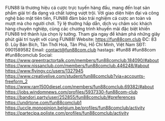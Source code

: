 FUN88 là thương hiệu cá cược trực tuyến hàng đầu, mang đến loạt sản phẩm giải trí đa dạng và chất lượng vượt trội. Với giao diện hiện đại và công nghệ bảo mật tiên tiến, FUN88 đảm bảo trải nghiệm cá cược an toàn và mượt mà cho người chơi. Tỷ lệ thưởng hấp dẫn, dịch vụ chăm sóc khách hàng chuyên nghiệp, cùng các chương trình khuyến mãi đặc biệt khiến FUN88 trở thành lựa chọn lý tưởng. Tham gia ngay để khám phá những giây phút giải trí tuyệt vời cùng FUN88!
Website: https://fun88com.club
ĐC: 83 Đ. Lũy Bán Bích, Tân Thới Hoà, Tân Phú, Hồ Chí Minh, Việt Nam
SĐT: 0901589582
Email: contact@fun88com.club
hastags: #fun88 #fun88com #fun88comclub
Social:
https://www.greentractortalk.com/members/fun88comclub.184090/#about
https://www.nissanclub.com/members/fun88comclub.446248/#about
https://www.flyingv.cc/users/1327945
https://www.creativelive.com/student/fun88comclub?via=accounts-freeform_2
https://www.ram1500diesel.com/members/fun88comclub.69382/#about
https://jobs.windomnews.com/profiles/5937330-fun88com-club
https://bandori.party/user/252855/fun88comclub/#preferences
https://undrtone.com/fun88comclub1
https://uccle.monopinion.belgium.be/profiles/fun88comclub/activity
https://partecipa.poliste.com/profiles/fun88comclub/activity